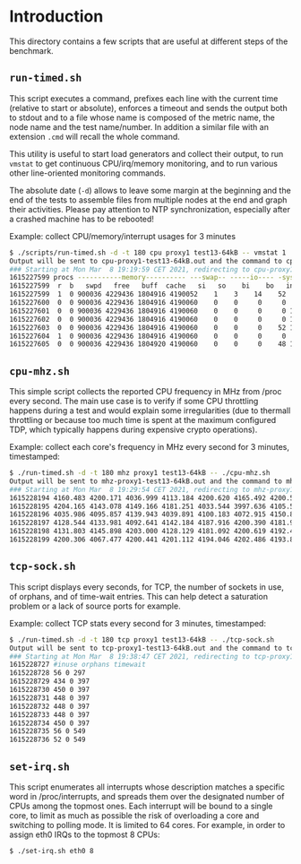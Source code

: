 # Introduction

This directory contains a few scripts that are useful at different steps of
the benchmark.

## `run-timed.sh`
This script executes a command, prefixes each line with the current time
(relative to start or absolute), enforces a timeout and sends the output
both to stdout and to a file whose name is composed of the metric name,
the node name and the test name/number. In addition a similar file with
an extension `.cmd` will recall the whole command.

This utility is useful to start load generators and collect their output,
to run `vmstat` to get continuous CPU/irq/memory monitoring, and to run
various other line-oriented monitoring commands.

The absolute date (`-d`) allows to leave some margin at the beginning and
the end of the tests to assemble files from multiple nodes at the end and
graph their activities. Please pay attention to NTP synchronization,
especially after a crashed machine has to be rebooted!

Example: collect CPU/memory/interrupt usages for 3 minutes

```sh
$ ./scripts/run-timed.sh -d -t 180 cpu proxy1 test13-64kB -- vmstat 1
Output will be sent to cpu-proxy1-test13-64kB.out and the command to cpu-proxy1-test13-64kB.cmd.
### Starting at Mon Mar  8 19:19:59 CET 2021, redirecting to cpu-proxy1-test13-64kB.out ###
1615227599 procs -----------memory---------- ---swap-- -----io---- -system-- ------cpu-----
1615227599  r  b   swpd   free   buff  cache   si   so    bi    bo   in   cs us sy id wa st
1615227599  1  0 900036 4229436 1804916 4190052    1    3    14    52    2    0  8  3 89  0  0
1615227600  0  0 900036 4229436 1804916 4190060    0    0     0     0  988 3766  0  1 99  0  0
1615227601  0  0 900036 4229436 1804916 4190060    0    0     0     0 1162 4089  0  1 99  0  0
1615227602  0  0 900036 4229436 1804916 4190060    0    0     0     0 1181 3377  0  1 99  0  0
1615227603  0  0 900036 4229436 1804916 4190060    0    0     0    52 1030 3129  0  1 98  1  0
1615227604  1  0 900036 4229436 1804916 4190060    0    0     0     0  603 2425  0  0 99  0  0
1615227605  0  0 900036 4229436 1804920 4190060    0    0     0    48 1025 3851  0  1 98  1  0
```


## `cpu-mhz.sh`
This simple script collects the reported CPU frequency in MHz from /proc every
second. The main use case is to verify if some CPU throttling happens during
a test and would explain some irregularities (due to thermall throttling or
because too much time is spent at the maximum configured TDP, which typically
happens during expensive crypto operations).

Example: collect each core's frequency in MHz every second for 3 minutes, timestamped:

```sh
$ ./run-timed.sh -d -t 180 mhz proxy1 test13-64kB -- ./cpu-mhz.sh
Output will be sent to mhz-proxy1-test13-64kB.out and the command to mhz-proxy1-test13-64kB.cmd.
### Starting at Mon Mar  8 19:29:54 CET 2021, redirecting to mhz-proxy1-test13-64kB.out ###
1615228194 4160.483 4200.171 4036.999 4113.184 4200.620 4165.492 4200.547 4027.275
1615228195 4204.165 4143.078 4149.166 4181.251 4033.544 3997.636 4105.573 4023.185
1615228196 4035.986 4095.857 4139.943 4039.891 4100.183 4072.915 4150.845 3872.668
1615228197 4128.544 4133.981 4092.641 4142.184 4187.916 4200.390 4181.989 4173.180
1615228198 4131.803 4145.898 4203.000 4128.129 4181.092 4200.619 4192.496 4191.668
1615228199 4200.306 4067.477 4200.441 4201.112 4194.046 4202.486 4193.853 4197.543
```

## `tcp-sock.sh`
This script displays every seconds, for TCP, the number of sockets in use,
of orphans, and of time-wait entries. This can help detect a saturation
problem or a lack of source ports for example.

Example: collect TCP stats every second for 3 minutes, timestamped:

```sh
$ ./run-timed.sh -d -t 180 tcp proxy1 test13-64kB -- ./tcp-sock.sh
Output will be sent to tcp-proxy1-test13-64kB.out and the command to tcp-proxy1-test13-64kB.cmd.
### Starting at Mon Mar  8 19:38:47 CET 2021, redirecting to tcp-proxy1-test13-64kB.out ###
1615228727 #inuse orphans timewait
1615228728 56 0 297
1615228729 434 0 397
1615228730 450 0 397
1615228731 448 0 397
1615228732 448 0 397
1615228733 448 0 397
1615228734 450 0 397
1615228735 56 0 549
1615228736 52 0 549
```

## `set-irq.sh`
This script enumerates all interrupts whose description matches a specific word in /proc/interrupts, and spreads them over the designated number of CPUs among the topmost ones. Each interrupt will be bound to a single core, to limit as much as possible the risk of overloading a core and switching to polling mode. It is limited to 64 cores. For example, in order to assign eth0 IRQs to the topmost 8 CPUs:
```sh
$ ./set-irq.sh eth0 8
```
